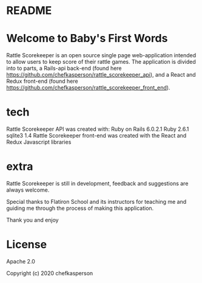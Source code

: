 # README
# Welcome to Baby's First Words
Rattle Scorekeeper is an open source single page web-application intended to allow users to keep score of their rattle games. The application is divided into to parts, a Rails-api back-end (found here https://github.com/chefkasperson/rattle_scorekeeper_api), and a React and Redux front-end (found here https://github.com/chefkasperson/rattle_scorekeeper_front_end). 

# tech
Rattle Scorekeeper API was created with: Ruby on Rails 6.0.2.1 Ruby 2.6.1 sqlite3 1.4
Rattle Scorekeeper front-end was created with the React and Redux Javascript libraries

# extra
Rattle Scorekeeper is still in development, feedback and suggestions are always welcome.

Special thanks to Flatiron School and its instructors for teaching me and guiding me through the process of making this application.

Thank you and enjoy

# License
Apache 2.0

Copyright (c) 2020 chefkasperson